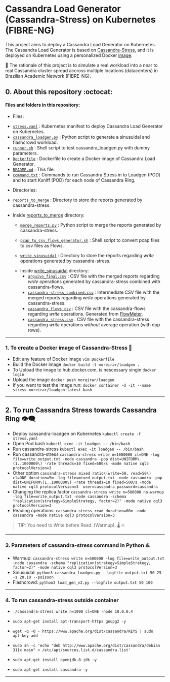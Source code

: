# Cassandra Load Generator (Cassandra-Stress) on Kubernetes (FIBRE-NG)

This project aims to deploy a Cassandra Load Generator on Kubernetes. The Cassandra Load Generator is based on [Cassandra-Stress](https://cassandra.apache.org/doc/latest/cassandra/tools/cassandra_stress.html), and it is deployed on Kubernetes using a personalized Docker [image](https://hub.docker.com/repository/docker/moreirar/loadgen/general).

:rocket: The rationale of this project is to simulate a real workload into a near to real Cassandra cluster spread accross multiple locations (datacenters) in Brazilian Academic Network (FIBRE-NG).

## 0. About this repository :octocat:

#### Files and folders in this repository:

- Files:
* [`stress.yaml`](https://github.com/romoreira/SFI2-Distributed-Orchestration/blob/main/load_gen/stress.yaml) : Kubernetes manifest to deploy Cassandra Load Generator on Kubernetes.
* [`cassandra_loadgen.py`](https://github.com/romoreira/SFI2-Distributed-Orchestration/blob/main/load_gen/cassandra_loadgen.py) : Python script to generate a sinusuidal and flashcrowd workload.
* [`runner.sh`](https://github.com/romoreira/SFI2-Distributed-Orchestration/blob/main/load_gen/runner.sh) : Shell script to test cassandra_loadgen.py with dummy parameters.
* [`Dockerfile`](https://github.com/romoreira/SFI2-Distributed-Orchestration/blob/main/load_gen/Dockerfile) : Dockerfile to create a Docker image of Cassandra Load Generator.
* [`README.md`](https://github.com/romoreira/SFI2-Distributed-Orchestration/blob/main/load_gen/README.md) : This file.
* [`command.txt`](https://github.com/romoreira/SFI2-Distributed-Orchestration/blob/main/load_gen/command.txt) : Commands to run Cassandra Stress in to Loadgen (POD) and to start Ksniff (POD) for each node of Cassandra Ring.


- Directories:

* [`reports_to_merge`](https://github.com/romoreira/SFI2-Distributed-Orchestration/tree/main/load_gen/reports_to_merge) : Directory to store the reports generated by cassandra-stress.
+ Inside [reports_to_merge](https://github.com/romoreira/SFI2-Distributed-Orchestration/tree/main/load_gen/reports_to_merge) directory:
     * [`merge_reports.py`](https://github.com/romoreira/SFI2-Distributed-Orchestration/blob/main/load_gen/reports_to_merge/merge.py) : Python script to merge the reports generated by cassandra-stress.
     * [`pcap_to_csv_flows_generator.sh`](https://github.com/romoreira/SFI2-Distributed-Orchestration/blob/main/load_gen/reports_to_merge/pcap_to_csv_flows_generator.sh) : Shell script to convert pcap files to csv files as Flows.

     * [`write_sinusuidal`](https://github.com/romoreira/SFI2-Distributed-Orchestration/tree/main/load_gen/reports_to_merge/write_sinusuidal) : Directory to store the reports regarding *write* operations generated by cassandra-stress.
     + Inside [write_sinusuidal]() directory:
       * [`arquivo_final.csv`](https://github.com/romoreira/SFI2-Distributed-Orchestration/blob/main/load_gen/reports_to_merge/write_sinusuidal/arquivo_final.csv) : CSV file with the merged reports regarding *write* operations generated by cassandra-stress combined with cassandra-flows.
       * [`cassandra-stress_combined.csv`](https://github.com/romoreira/SFI2-Distributed-Orchestration/blob/main/load_gen/reports_to_merge/write_sinusuidal/cassandra-stress_combined.csv) : Intermediate CSV file with the merged reports regarding *write* operations generated by cassandra-stress.
       * [`cassandra_flows.csv`](https://github.com/romoreira/SFI2-Distributed-Orchestration/blob/main/load_gen/reports_to_merge/write_sinusuidal/cassandra_flows.csv) : CSV file with the cassandra-flows regarding *write* operations. Generated from [FlowMeter](https://github.com/ahlashkari/CICFlowMeter/tree/master).
       * [`cassandra_stress.csv`](https://github.com/romoreira/SFI2-Distributed-Orchestration/blob/main/load_gen/reports_to_merge/write_sinusuidal/cassandra_stress.csv) : CSV file with the cassandra-stress regarding *write* operations *without* average operation (with dup rows). 
***

### 1. To create a Docker image of Cassandra-Stress :compass:
* Edit any feature of Docker image `vim Dockerfile`
* Build the Docker image `docker build -t moreirar/loadgen .`
* To Upload the image to hub.docker.com, is nescessary singin `docker login`
* Upload the image `docker push moreirar/loadgen`
* If you want to test the image run: `docker container -d -it --name stress moreirar/loadgen:latest bash`

---

## 2. To run Cassandra Stress towards Cassandra Ring :eye_speech_bubble:
* Deploy cassandra-loadgen on Kubernetes `kubectl create -f stress.yaml`
* Open Pod bash `kubectl exec -it loadgen -- /bin/bash`
* Run cassandra-stress `kubectl exec -it loadgen -- /bin/bash`
* Run cassandra-stress `cassandra-stress write n=1000000 cl=ONE -log file=write_output.txt -node cassandra -pop dist=UNIFORM\(1..1000000\) -rate threads=10 fixed=500/s -mode native cql3 protocolVersion=3`
* Other option `cassandra-stress mixed ratio\(write=50, read=50\) cl=ONE duration=5m -log file=mixed_output.txt -node cassandra -pop dist=UNIFORM\(1..1000000\) -rate threads=10 fixed=500/s -mode native cql3 protocolVersion=3  user=cassandra password=cassandra`
* Changing the replica factor `cassandra-stress write n=500000 no-warmup -log file=write_output.txt -node cassandra -schema "replication(strategy=SimpleStrategy, factor=2)" -mode native cql3 protocolVersion=3`
* Reading operations: `cassandra-stress read duration=60m -node cassandra -mode native cql3 protocolVersion=3`


> TIP: You need to Write before Read. (Warmup). :thermometer:  :fire:

---

### 3. Parameters of cassandra-stress command in Python :hotsprings:
* Warmup: `cassandra-stress write n=500000 -log file=write_output.txt -node cassandra -schema "replication(strategy=SimpleStrategy, factor=2)" -mode native cql3 protocolVersion=3`
* Sinusuidal: `python3 cassandra_loadgen.py --logfile output.txt 50 25 -s 20,10 --poisson`
* Flashcrowd: `python3 load_gen_v2.py --logfile output.txt 50 100`

---

### 4. To run cassandra-stress outside container
  * `./cassandra-stress write n=1000 cl=ONE -node 10.0.0.4`

  * `sudo apt-get install apt-transport-https gnupg2 -y`
  * `wget -q -O - https://www.apache.org/dist/cassandra/KEYS | sudo  apt-key add -`
  * `sudo sh -c 'echo "deb http://www.apache.org/dist/cassandra/debian 311x main" > /etc/apt/sources.list.d/cassandra.list'`
  * `sudo apt-get install openjdk-8-jdk -y`
  * `sudo apt-get install cassandra -y`

---